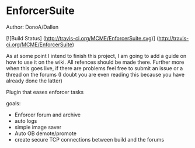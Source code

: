 EnforcerSuite
============

Author: DonoA/Dallen

 [![Build Status] (http://travis-ci.org/MCME/EnforcerSuite.svg)] (http://travis-ci.org/MCME/EnforcerSuite)

As at some point I intend to finish this project, I am going to add a guide on how to use it on the wiki. All refences should be made there. Further more when this goes live, if there are problems feel free to submit an issue or a thread on the forums (I doubt you are even reading this because you have already done the latter)

Plugin that eases enforcer tasks

goals:
* Enforcer forum and archive
* auto logs
* simple image saver
* Auto OB demote/promote
* create secure TCP connections between build and the forums


